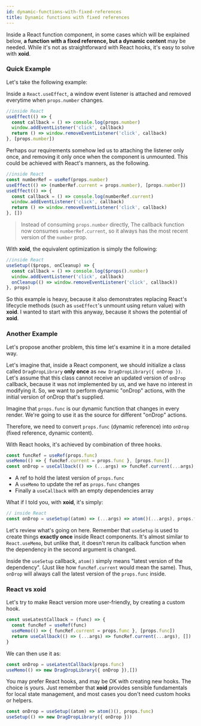 ```yaml
---
id: dynamic-functions-with-fixed-references
title: Dynamic functions with fixed references
---
```

Inside a React function component, in some cases which will be explained below, **a function with a fixed reference, but a dynamic content** may be needed. While it's not as straightforward with React hooks, it's easy to solve with **xoid**.

### Quick Example

Let's take the following example:

Inside a `React.useEffect`, a window event listener is attached and removed everytime when `props.number` changes.

```js
//inside React
useEffect(() => {
  const callback = () => console.log(props.number)
  window.addEventListener('click', callback)
  return () => window.removeEventListener('click', callback)
}, [props.number])
```

Perhaps our requirements somehow led us to attaching the listener only once, and removing it only once when the component is unmounted. This could be achieved with React's manners, as the following.

```js
//inside React
const numberRef = useRef(props.number)
useEffect(() => (numberRef.current = props.number), [props.number])
useEffect(() => {
  const callback = () => console.log(numberRef.current)
  window.addEventListener('click', callback)
  return () => window.removeEventListener('click', callback)
}, [])
```

> Instead of consuming `props.number` directly, The callback function now consumes `numberRef.current`, so it always has the most recent version of the `number` prop.

With **xoid**, the equivalent optimization is simply the following:

```js
//inside React
useSetup(($props, onCleanup) => {
  const callback = () => console.log($props().number)
  window.addEventListener('click', callback)
  onCleanup(() => window.removeEventListener('click', callback))
}, props)
```

So this example is heavy, because it also demonstrates replacing React's lifecycle methods (such as `useEffect`'s unmount using return value) with **xoid**. I wanted to start with this anyway, because it shows the potential of **xoid**.

### Another Example

Let's propose another problem, this time let's examine it in a more detailed way.

Let's imagine that, inside a React component, we should initialize a class called `DragDropLibrary` **only once** as `new DragDropLibrary({ onDrop })`. Let's assume that this class cannot receive an updated version of `onDrop` callback, because it was not implemented by us, and we have no interest in modifying it. So, we want to perform dynamic "onDrop" actions, with the initial version of onDrop that's supplied.

Imagine that `props.func` is our dynamic function that changes in every render. We're going to use it as the source for different "onDrop" actions.

Therefore, we need to convert `props.func` (dynamic reference) into `onDrop` (fixed reference, dynamic content).

With React hooks, it's achieved by combination of three hooks. 
```js
const funcRef = useRef(props.func)
useMemo(() => { funcRef.current = props.func }, [props.func])
const onDrop = useCallback(() => (...args) => funcRef.current(...args), [])
```
- A ref to hold the latest version of `props.func`
- A `useMemo` to update the ref as `props.func` changes
- Finally a `useCallback` with an empty dependencies array

What if I told you, with **xoid**, it's simply:
```js
// inside React
const onDrop = useSetup((atom) => (...args) => atom()(...args), props.func)
```

Let's review what's going on here. Remember that `useSetup` is used to create things **exactly once** inside React components. It's almost similar to `React.useMemo`, but unlike that, it doesn't rerun its callback function when the dependency in the second argument is changed. 

Inside the `useSetup` callback, `atom()` simply means "latest version of the dependency". (Just like how `funcRef.current` would mean the same). Thus, `onDrop` will always call the latest version of the `props.func` inside.

### React vs xoid

Let's try to make React version more user-friendly, by creating a custom hook.

```js
const useLatestCallback = (func) => {
  const funcRef = useRef(func)
  useMemo(() => { funcRef.current = props.func }, [props.func])
  return useCallback(() => (...args) => funcRef.current(...args), [])
}
```

We can then use it as:

```js
const onDrop = useLatestCallback(props.func)
useMemo(() => new DragDropLibrary({ onDrop }),[])
```

You may prefer React hooks, and may be OK with creating new hooks. The choice is yours. Just remember that **xoid** provides sensible fundamentals for local state management, and most cases you don't need custom hooks or helpers.

```js
const onDrop = useSetup((atom) => atom()(), props.func)
useSetup(() => new DragDropLibrary({ onDrop }))
```

